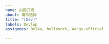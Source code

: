 ```yaml
---
name: 内部开发
about: 请勿选择
title: "[Dev]"
labels: Devlop
assignees: 0x24a, helloyork, Wangs-official

---
```



